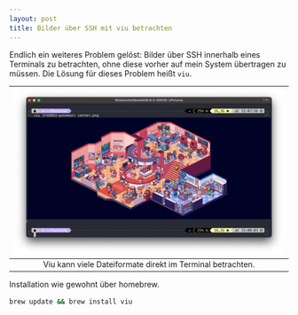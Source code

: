 ```yaml
---
layout: post
title: Bilder über SSH mit viu betrachten
---
```


Endlich ein weiteres Problem gelöst: Bilder über SSH innerhalb eines Terminals zu betrachten, ohne diese vorher auf mein System übertragen zu müssen.
Die Lösung für dieses Problem heißt `viu`.

|![](/assets/images/viu-screenshot.png)|
|:-:|
|Viu kann viele Dateiformate direkt im Terminal betrachten.|

Installation wie gewohnt über homebrew.

```bash
brew update && brew install viu
```